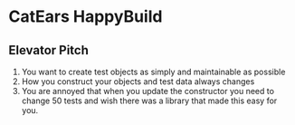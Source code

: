 ﻿# CatEars HappyBuild

## Elevator Pitch

1. You want to create test objects as simply and maintainable as possible
2. How you construct your objects and test data always changes
3. You are annoyed that when you update the constructor you need to change 50 tests 
   and wish there was a library that made this easy for you.